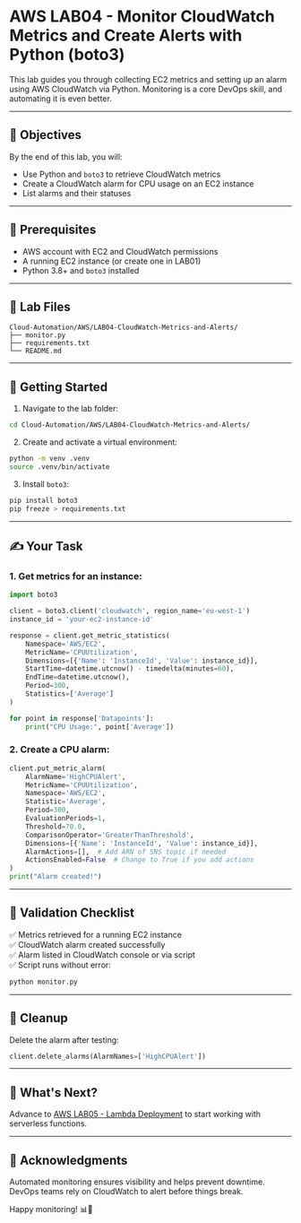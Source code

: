 # AWS LAB04 - Monitor CloudWatch Metrics and Create Alerts with Python (boto3)

This lab guides you through collecting EC2 metrics and setting up an alarm using AWS CloudWatch via Python. Monitoring is a core DevOps skill, and automating it is even better.

---

## 🎯 Objectives

By the end of this lab, you will:
- Use Python and `boto3` to retrieve CloudWatch metrics
- Create a CloudWatch alarm for CPU usage on an EC2 instance
- List alarms and their statuses

---

## 🧰 Prerequisites

- AWS account with EC2 and CloudWatch permissions
- A running EC2 instance (or create one in LAB01)
- Python 3.8+ and `boto3` installed

---

## 📁 Lab Files

```
Cloud-Automation/AWS/LAB04-CloudWatch-Metrics-and-Alerts/
├── monitor.py
├── requirements.txt
└── README.md
```

---

## 🚀 Getting Started

1. Navigate to the lab folder:
```bash
cd Cloud-Automation/AWS/LAB04-CloudWatch-Metrics-and-Alerts/
```

2. Create and activate a virtual environment:
```bash
python -m venv .venv
source .venv/bin/activate
```

3. Install `boto3`:
```bash
pip install boto3
pip freeze > requirements.txt
```

---

## ✍️ Your Task

### 1. Get metrics for an instance:
```python
import boto3

client = boto3.client('cloudwatch', region_name='eu-west-1')
instance_id = 'your-ec2-instance-id'

response = client.get_metric_statistics(
    Namespace='AWS/EC2',
    MetricName='CPUUtilization',
    Dimensions=[{'Name': 'InstanceId', 'Value': instance_id}],
    StartTime=datetime.utcnow() - timedelta(minutes=60),
    EndTime=datetime.utcnow(),
    Period=300,
    Statistics=['Average']
)

for point in response['Datapoints']:
    print("CPU Usage:", point['Average'])
```

### 2. Create a CPU alarm:
```python
client.put_metric_alarm(
    AlarmName='HighCPUAlert',
    MetricName='CPUUtilization',
    Namespace='AWS/EC2',
    Statistic='Average',
    Period=300,
    EvaluationPeriods=1,
    Threshold=70.0,
    ComparisonOperator='GreaterThanThreshold',
    Dimensions=[{'Name': 'InstanceId', 'Value': instance_id}],
    AlarmActions=[],  # Add ARN of SNS topic if needed
    ActionsEnabled=False  # Change to True if you add actions
)
print("Alarm created!")
```

---

## 🧪 Validation Checklist

✅ Metrics retrieved for a running EC2 instance  
✅ CloudWatch alarm created successfully  
✅ Alarm listed in CloudWatch console or via script  
✅ Script runs without error:
```bash
python monitor.py
```

---

## 🧹 Cleanup
Delete the alarm after testing:
```python
client.delete_alarms(AlarmNames=['HighCPUAlert'])
```

---

## 💬 What's Next?
Advance to [AWS LAB05 - Lambda Deployment](../LAB05-Lambda-Deployment/) to start working with serverless functions.

---

## 🙏 Acknowledgments
Automated monitoring ensures visibility and helps prevent downtime. DevOps teams rely on CloudWatch to alert before things break.

Happy monitoring! 📊🐍